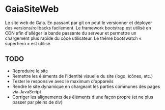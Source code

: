 # GaiaSiteWeb
Le site web de Gaia. En passant par git on peut le versionner et déployer des versions/rollbacks facilement.
Le framework bootstrap est utilisé en CDN afin d'alléger la bande passante du serveur et permettre un chargement plus rapide du côcé utilisateur. Le thême bootswatch « superhero » est utilisé.

## TODO

* Reproduire le site
* Remettre les éléments de l'identité visuelle du site (logo, icônes, etc.)
* Tester le responsive avec le maximum d'appareils
* Rendre le site dynamique en chargeant les parties communes des pages via JavaScript
* Corriger les alignements des éléments d'une façon propre (et ne plus passer par pleins de div)
